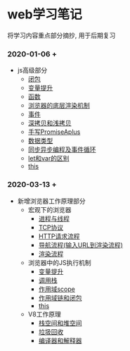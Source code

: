 # web学习笔记
将学习内容重点部分摘抄, 用于后期复习

### 2020-01-06 \+
  + js高级部分
    + [闭包](./js高级/闭包)
    + [变量提升](./js高级/变量提升)
    + [函数](./js高级/函数)
    + [浏览器的底层渲染机制](./js高级/浏览器的底层渲染机制)
    + [事件](./js高级/事件)
    + [深拷贝和浅拷贝](./js高级/深拷贝和浅拷贝)
    + [手写PromiseAplus](./js高级/手写PromiseAplus)
    + [数据类型](./js高级/数据类型)
    + [同步异步编程及事件循环](./js高级/同步异步编程及事件循环)
    + [let和var的区别](./js高级/let和var的区别)
    + [this](./js高级/this)

  
### 2020-03-13 \+
  + 新增浏览器工作原理部分
    + 宏观下的浏览器
      + [进程与线程](./浏览器工作原理/宏观下的浏览器/1.进程与线程/进程与线程.md)
      + [TCP协议](./浏览器工作原理/宏观下的浏览器/2.TCP协议/TCP协议.md)
      + [HTTP请求流程](./浏览器工作原理/宏观下的浏览器/3.HTTP请求流程/HTTP请求流程.md)
      + [导航流程(输入URL到渲染流程)](./浏览器工作原理/4.宏观下的浏览器/导航流程(输入URL到渲染流程)/导航流程(输入URL到渲染流程).md)
      + [渲染流程](./浏览器工作原理/宏观下的浏览器/5.渲染流程/渲染流程.md)
    + 浏览器中的JS执行机制
      + [变量提升](./浏览器工作原理/浏览器中的JS执行机制/1.变量提升/变量提升.md)
      + [调用栈](./浏览器工作原理/浏览器中的JS执行机制/2.调用栈/调用栈.md)
      + [作用域scope](./浏览器工作原理/浏览器中的JS执行机制/3.作用域scope/作用域scope.md)
      + [作用域链和闭包](./浏览器工作原理/浏览器中的JS执行机制/4.作用域链和闭包/作用域链和闭包.md)
      + [this](./浏览器工作原理/浏览器中的JS执行机制/5.this/this.md)
    + V8工作原理
      + [栈空间和堆空间](./浏览器工作原理/V8工作原理/1.栈空间和堆空间/栈空间和堆空间.md)
      + [垃圾回收](./浏览器工作原理/V8工作原理/2.垃圾回收/垃圾回收.md)
      + [编译器和解释器](./浏览器工作原理/V8工作原理/3.编译器和解释器/编译器和解释器.md)





